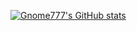 [![Gnome777's GitHub stats](https://github-readme-stats.vercel.app/api?username=Gnome777)](https://github.com/Gnome777/github-readme-stats)
